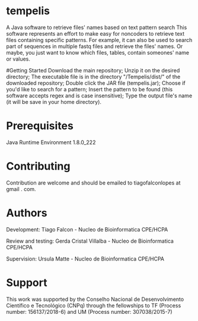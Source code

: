 # tempelis
A Java software to retrieve files' names based on text pattern search
This software represents an effort to make easy for noncoders to retrieve text files containing specific patterns.
For example, it can also be used to search part of sequences in multiple fastq files and retrieve the files' names.
Or maybe, you just want to know which files, tables, contain someones' name or values.

#Getting Started
Download the main repository;
Unzip it on the desired directory;
The executable file is in the directory "/Tempelis/dist/" of the downloaded repository;
Double click the JAR file (tempelis.jar);
Choose if you'd like to search for a pattern;
Insert the pattern to be found (this software accepts regex and is case insensitive);
Type the output file's name (it will be save in your home directory).

# Prerequisites
Java Runtime Environment 1.8.0_222

# Contributing
Contribution are welcome and should be emailed to tiagofalconlopes at gmail . com.

# Authors
Development:
Tiago Falcon - Nucleo de Bioinformatica CPE/HCPA

Review and testing:
Gerda Cristal Villalba - Nucleo de Bioinformatica CPE/HCPA

Supervision:
Ursula Matte - Nucleo de Bioinformatica CPE/HCPA

# Support
This work was supported by the Conselho Nacional de Desenvolvimento Científico e Tecnológico (CNPq) through the fellowships to TF (Process number: 156137/2018-6) and UM (Process number: 307038/2015-7)
